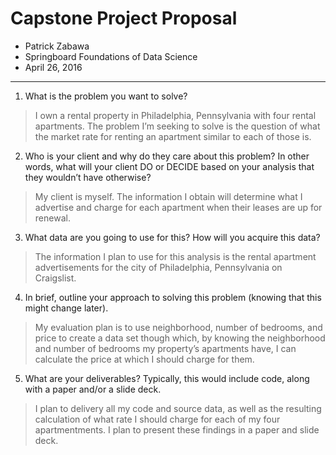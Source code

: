 # Capstone Project Proposal
 - Patrick Zabawa
 - Springboard Foundations of Data Science
 - April 26, 2016
 - - -
1. What is the problem you want to solve?
> I own a rental property in Philadelphia, Pennsylvania with four rental apartments. The problem I’m seeking to solve is the question of what the market rate for renting an apartment similar to each of those is.
2. Who is your client and why do they care about this problem? In other words, what will your client DO or DECIDE based on your analysis that they wouldn’t have otherwise?
> My client is myself. The information I obtain will determine what I advertise and charge for each apartment when their leases are up for renewal.
3. What data are you going to use for this? How will you acquire this data?
> The information I plan to use for this analysis is the rental apartment advertisements for the city of Philadelphia, Pennsylvania on Craigslist.
4. In brief, outline your approach to solving this problem (knowing that this might change later).
> My evaluation plan is to use neighborhood, number of bedrooms, and price to create a data set though which, by knowing the neighborhood and number of bedrooms my property’s apartments have, I can calculate the price at which I should charge for them.
5. What are your deliverables? Typically, this would include code, along with a paper and/or a slide deck.
> I plan to delivery all my code and source data, as well as the resulting calculation of what rate I should charge for each of my four apartmentments. I plan to present these findings in a paper and slide deck.
